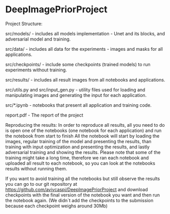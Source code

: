# DeepImagePriorProject

Project Structure:

src/models/ - includes all models implementation - Unet and its blocks, and adversarial 
model and training.

src/data/ - includes all data for the experiments - images and masks for all applications.

src/checkpoints/ - include some checkpoints (trained models) to run 
experiments without training.

src/results/ - includes all result images from all notebooks and applications.

src/utils.py and src/input_gen.py - utility files used for loading and manipulating images
and generating the input for each application.

src/*.ipynb - notebooks that present all application and training code.

report.pdf - The report of the project


Reproducing the results:
In order to reproduce all results, all you need to do is open one of the notebooks
(one notebook for each application) and run the notebook from start to finish
All the notebook will start by loading the images, regular training of the model and 
presenting the results, than training with input optimization and presenting the results,
and lastly adversarial training and showing the results.
Please note that some of the training might take a long time, therefore we ran each notebook
and uploaded all result to each notebook, so you can look at the notebooks results without
running them.

If you want to avoid training all the notebooks but still observe the results you can go to 
our git repository at https://github.com/avivcaspi/DeepImagePriorProject and download 
checkpoints with the final version of the notebook you want and then run the notebook again.
(We didn`t add the checkpoints to the submission because each checkpoint weighs around 30Mb)